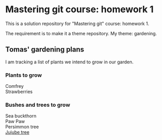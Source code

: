 # Mastering git course: homework 1

This is a solution repository for "Mastering git" course: homework 1.

The requirement is to make it a theme repository. My theme: gardening.


## Tomas' gardening plans

I am tracking a list of plants we intend to grow in our garden.

### Plants to grow

Comfrey  
Strawberries  


### Bushes and trees to grow

Sea buckthorn  
Paw Paw  
Persimmon tree  
[Jujube tree](./jujube.jpg)


